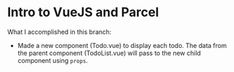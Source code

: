 # Intro to VueJS and Parcel

What I accomplished in this branch:

- Made a new component (Todo.vue) to display each todo. The data from the parent component (TodoList.vue) will pass to the new child component using ```props```.
